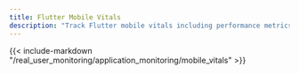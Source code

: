 ```yaml
---
title: Flutter Mobile Vitals
description: "Track Flutter mobile vitals including performance metrics, startup times, and resource usage for iOS and Android platforms."
---
```


{{< include-markdown "/real_user_monitoring/application_monitoring/mobile_vitals" >}}